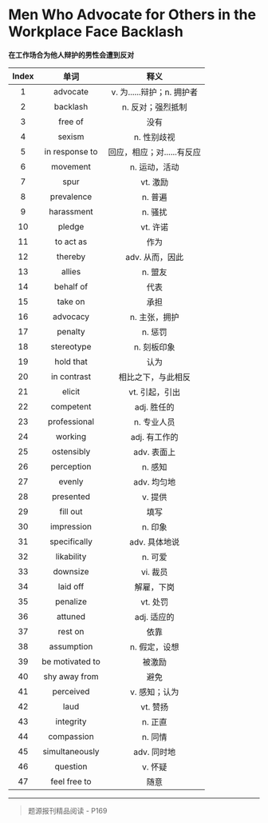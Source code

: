 # Men Who Advocate for Others in the Workplace Face Backlash

**在工作场合为他人辩护的男性会遭到反对**

| Index |      单词       |            释义            |
| :---: | :-------------: | :------------------------: |
|   1   |    advocate     | v. 为......辩护；n. 拥护者 |
|   2   |    backlash     |     n. 反对；强烈抵制      |
|   3   |     free of     |            没有            |
|   4   |     sexism      |        n. 性别歧视         |
|   5   | in response to  | 回应，相应；对......有反应 |
|   6   |    movement     |       n. 运动，活动        |
|   7   |      spur       |          vt. 激励          |
|   8   |   prevalence    |          n. 普遍           |
|   9   |   harassment    |          n. 骚扰           |
|  10   |     pledge      |          vt. 许诺          |
|  11   |    to act as    |            作为            |
|  12   |     thereby     |      adv. 从而，因此       |
|  13   |     allies      |          n. 盟友           |
|  14   |    behalf of    |            代表            |
|  15   |     take on     |            承担            |
|  16   |    advocacy     |       n. 主张，拥护        |
|  17   |     penalty     |          n. 惩罚           |
|  18   |   stereotype    |        n. 刻板印象         |
|  19   |   hold  that    |            认为            |
|  20   |   in contrast   |     相比之下，与此相反     |
|  21   |     elicit      |       vt. 引起，引出       |
|  22   |    competent    |        adj. 胜任的         |
|  23   |  professional   |        n. 专业人员         |
|  24   |     working     |       adj. 有工作的        |
|  25   |   ostensibly    |        adv. 表面上         |
|  26   |   perception    |          n. 感知           |
|  27   |     evenly      |        adv. 均匀地         |
|  28   |    presented    |          v. 提供           |
|  29   |    fill out     |            填写            |
|  30   |   impression    |          n. 印象           |
|  31   |  specifically   |       adv. 具体地说        |
|  32   |   likability    |          n. 可爱           |
|  33   |    downsize     |          vi. 裁员          |
|  34   |    laid off     |         解雇，下岗         |
|  35   |    penalize     |          vt. 处罚          |
|  36   |     attuned     |        adj. 适应的         |
|  37   |     rest on     |            依靠            |
|  38   |   assumption    |       n. 假定，设想        |
|  39   | be motivated to |           被激励           |
|  40   |  shy away from  |            避免            |
|  41   |    perceived    |       v. 感知；认为        |
|  42   |      laud       |          vt. 赞扬          |
|  43   |    integrity    |          n. 正直           |
|  44   |   compassion    |          n. 同情           |
|  45   | simultaneously  |        adv. 同时地         |
|  46   |    question     |          v. 怀疑           |
|  47   |  feel free to   |            随意            |

------

> 题源报刊精品阅读 - P169